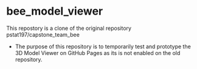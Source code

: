 # bee_model_viewer

This repostory is a clone of the original repository pstat197/capstone_team_bee
- The purpose of this repository is to temporarily test and prototype the 3D Model Viewer on GitHub Pages as its is not enabled on the old repository.
